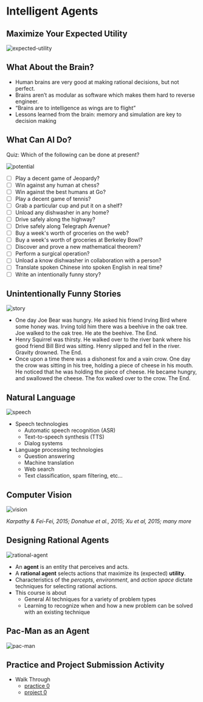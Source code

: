 # Intelligent Agents

## Maximize Your Expected Utility

![expected-utility](https://github.com/btdobbs/COSC-440/blob/main/Topic/images/expected-utility.png)

## What About the Brain?

* Human brains are very good at making rational decisions, but not perfect.
* Brains aren’t as modular as software which makes them hard to reverse engineer.
* “Brains are to intelligence as wings are to flight”
* Lessons learned from the brain: memory and simulation are key to decision making

## What Can AI Do?

Quiz: Which of the following can be done at present?

![potential](https://github.com/btdobbs/COSC-440/blob/main/Topic/images/potential.png)

- [ ] Play a decent game of Jeopardy?
- [ ] Win against any human at chess?
- [ ] Win against the best humans at Go?
- [ ] Play a decent game of tennis?
- [ ] Grab a particular cup and put it on a shelf?
- [ ] Unload any dishwasher in any home?
- [ ] Drive safely along the highway?
- [ ] Drive safely along Telegraph Avenue?
- [ ] Buy a week's worth of groceries on the web?
- [ ] Buy a week's worth of groceries at Berkeley Bowl?
- [ ] Discover and prove a new mathematical theorem?
- [ ] Perform a surgical operation?
- [ ] Unload a know dishwasher in collaboration with a person?
- [ ] Translate spoken Chinese into spoken English in real time?
- [ ] Write an intentionally funny story?

## Unintentionally Funny Stories

![story](https://github.com/btdobbs/COSC-440/blob/main/Topic/images/story.png)

* One day Joe Bear was hungry. He asked his friend Irving Bird where some honey was. Irving told him there was a beehive in the oak tree. Joe walked to the oak tree. He ate the beehive. The End.
* Henry Squirrel was thirsty. He walked over to the river bank where his good friend Bill Bird was sitting. Henry slipped and fell in the river. Gravity drowned. The End.
* Once upon a time there was a dishonest fox and a vain crow. One day the crow was sitting in his tree, holding a piece of cheese in his mouth. He noticed that he was holding the piece of cheese. He became hungry, and swallowed the cheese. The fox walked over to the crow. The End.

## Natural Language

![speech](https://github.com/btdobbs/COSC-440/blob/main/Topic/images/speech.png)

* Speech technologies
  * Automatic speech recognition (ASR)
  * Text-to-speech synthesis (TTS)
  * Dialog systems
* Language processing technologies
  * Question answering
  * Machine translation
  * Web search
  * Text classification, spam filtering, etc...

## Computer Vision

![vision](https://github.com/btdobbs/COSC-440/blob/main/Topic/images/vision.png)

*Karpathy & Fei-Fei, 2015; Donahue et al., 2015; Xu et al, 2015; many more*

## Designing Rational Agents

![rational-agent](https://github.com/btdobbs/COSC-440/blob/main/Topic/images/rational-agent.png)

* An **agent** is an entity that perceives and acts.
* A **rational agent** selects actions that maximize its (expected) **utility**.
* Characteristics of the *percepts*, *environment*, and *action space* dictate techniques for selecting rational actions.
* This course is about
  * General AI techniques for a variety of problem types
  * Learning to recognize when and how a new problem can be solved with an existing technique

## Pac-Man as an Agent

![pac-man](https://github.com/btdobbs/COSC-440/blob/main/Topic/images/pac-man.png)

## Practice and Project Submission Activity

* Walk Through
  *  [practice 0](https://github.com/btdobbs/COSC-440/blob/main/Practice/00/README.md)
  *  [project 0](https://github.com/btdobbs/COSC-440/blob/main/Project/00/README.md)
